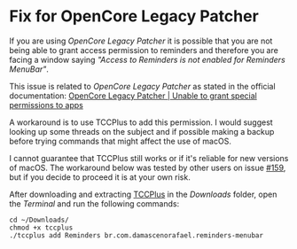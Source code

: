 # Fix for OpenCore Legacy Patcher

If you are using *OpenCore Legacy Patcher* it is possible that you are not being able to grant access permission to reminders and therefore you are facing a window saying *"Access to Reminders is not enabled for Reminders MenuBar"*.

This issue is related to *OpenCore Legacy Patcher* as stated in the official documentation: [OpenCore Legacy Patcher | Unable to grant special permissions to apps](https://dortania.github.io/OpenCore-Legacy-Patcher/ACCEL.html#unable-to-grant-special-permissions-to-apps-ie-camera-access-to-zoom)

A workaround is to use TCCPlus to add this permission. I would suggest looking up some threads on the subject and if possible making a backup before trying commands that might affect the use of macOS.

I cannot guarantee that TCCPlus still works or if it's reliable for new versions of macOS. The workaround below was tested by other users on issue [#159](https://github.com/DamascenoRafael/reminders-menubar/issues/159), but if you decide to proceed it is at your own risk.

After downloading and extracting [TCCPlus](https://github.com/jslegendre/tccplus) in the *Downloads* folder, open the *Terminal* and run the following commands:

```shell
cd ~/Downloads/
chmod +x tccplus
./tccplus add Reminders br.com.damascenorafael.reminders-menubar
```
